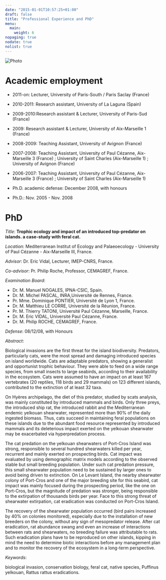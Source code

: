 ```yaml
---
date: "2015-01-01T10:57:25+01:00"
draft: false
title: "Professional Experience and PhD"
menu:
  main:
    weight: 6  
nopaging: true
nodate: true
nolist: true
---
```



![Photo](/15.jpg)

# Academic employment

* 2011-on: Lecturer, University of Paris-South / Paris Saclay (France)

* 2010-2011: Research assistant, University of La Laguna (Spain)

* 2009-2010:Research assistant & Lecturer, University of Paris-Sud (France)

* 2009: Research assistant & Lecturer, University of Aix-Marseille 1 (France)

* 2008-2009: Teaching Assistant, University of Avignon (France)

* 2007-2008: Teaching Assistant, University of Paul Cézanne, Aix-Marseille 3 (France) ; University of Saint Charles (Aix-Marseille 1) ; University of Avignon (France)

* 2006-2007: Teaching Assistant, University of Paul Cézanne, Aix-Marseille 3 (France) ; University of Saint Charles (Aix-Marseille 1)

* Ph.D. academic defense: December 2008, with honours

* Ph.D.: Nov. 2005 - Nov. 2008


# PhD

*Title*: **Trophic ecology and impact of an introduced top-predator on islands. a case-study with feral cat.**

*Location*: Mediterranean Institut of Ecology and Palaeoecology - University of Paul Cézanne - Aix-Marseille III, France.

*Advisor*: Dr. Eric Vidal, Lecturer, IMEP-CNRS, France.

*Co-advisor*: Pr. Philip Roche, Professor, CEMAGREF, France.

*Examination Board*:

* Dr. M. Manuel NOGALES, IPNA-CSIC, Spain.
* Dr. M. Michel PASCAL, INRA,Université de Rennes, France.
* Pr. Mme. Dominique PONTIER, Université de Lyon 1, France.
* Dr. M. Matthieu LE CORRE, Université de la Réunion, France.
* Pr. M. Thierry TATONI, Université Paul Cézanne, Marseille, France.
* Dr. M. Eric VIDAL, Université Paul Cézanne, France.
* Dr. M. Philip ROCHE, CEMAGREF, France.

*Defense*:  08/12/08, with Honours

*Abstract*:

Biological invasions are the first threat for the island biodiversity.
Predators, particularly cats, were the most spread and damaging introduced species on island worldwide. Cats are adaptable predators, showing a generalist and opportunist trophic behaviour. They were able to feed on a wide range species, from small insects to large seabirds, according to their availability in the ecosystem.
Cats were assumed to have an impact on at least 167 vertebrates (20 reptiles, 118 birds and 29 mammals) on 123 different islands, contributed to the extinction of at least 32 taxa.

On Hyères archipelago, the diet of this predator, studied by scats analysis, was mainly constituted by introduced mammals and birds. Only three preys, the introduced ship rat, the introduced rabbit and the Mediterranean endemic yelkouan shearwater, represented more than 90% of the daily ingested biomass. Thus, cats succeed in maintaining feral populations on these islands due to the abundant food resource represented by introduced mammals and its deleterious impact exerted on the yelkouan shearwater may be exacerbated via hyperpredation process.

The cat predation on the yelkouan shearwaters of Port-Cros Island was strong, responsible to several hundred shearwaters killed per year, recurrent and mainly exerted on prospecting birds. Cat impact was evaluated by using demographic matrix models according to the observed stable but small breeding population. Under such cat predation pressure, this small shearwater population need to be sustained by larger ones to avoid being driven to extinction. On Le Levant Island, the nearby shearwater colony of Port-Cros and one of the major breeding site for this seabird, cat impact was mainly focused during the prospecting period, like the one on Port-Cros, but the magnitude of predation was stronger, being responsible to the extirpation of thousands birds per year. Face to this strong threat of shearwater extirpation, cat eradication was conducted on Port-Cros Island.

The recovery of the shearwater population occurred (bird pairs increased by 40% on colonies monitored), especially due to the installation of new breeders on the colony, without any sign of mesopredator release. After cat eradication, rat abundance swang and even an increase of interactions between rats and shearwaters, no breeding failure was attributable to rats. Such eradication plans have to be reproduced on other islands, kipping in mind the need to determine biotic interactions before any management plan and to monitor the recovery of the ecosystem in a long-term perspective.

*Keywords*:

biological invasion, conservation biology, feral cat, native species, Puffinus yelkouan, Rattus rattus eradications.